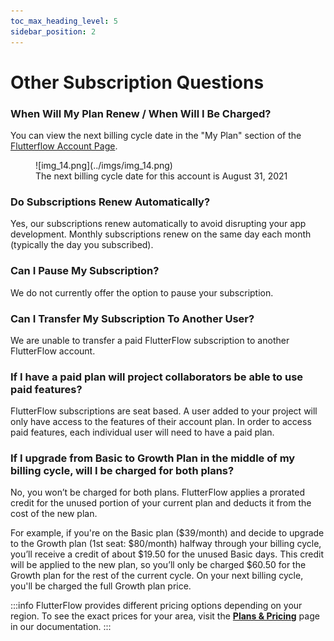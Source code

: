 ```yaml
---
toc_max_heading_level: 5
sidebar_position: 2
---
```


# Other Subscription Questions

### When Will My Plan Renew / When Will I Be Charged?

You can view the next billing cycle date in the "My Plan" section of the [Flutterflow Account Page](https://app.flutterflow.io/account).

<figure>
    ![img_14.png](../imgs/img_14.png)
  <figcaption class="centered-caption">The next billing cycle date for this account is August 31, 2021</figcaption>
</figure>



### Do Subscriptions Renew Automatically?

Yes, our subscriptions renew automatically to avoid disrupting your app development. Monthly subscriptions renew on the same day each month (typically the day you subscribed).

### Can I Pause My Subscription?

We do not currently offer the option to pause your subscription.

### Can I Transfer My Subscription To Another User?

We are unable to transfer a paid FlutterFlow subscription to another FlutterFlow account.

### If I have a paid plan will project collaborators be able to use paid features?

FlutterFlow subscriptions are seat based. A user added to your project will only have access to the features of their account plan. In order to access paid features, each individual user will need to have a paid plan.

### If I upgrade from Basic to Growth Plan in the middle of my billing cycle, will I be charged for both plans?

No, you won’t be charged for both plans. FlutterFlow applies a prorated credit for the unused portion of your current plan and deducts it from the cost of the new plan.

For example, if you're on the Basic plan ($39/month) and decide to upgrade to the Growth plan (1st seat: $80/month) halfway through your billing cycle, you’ll receive a credit of about $19.50 for the unused Basic days. This credit will be applied to the new plan, so you’ll only be charged $60.50 for the Growth plan for the rest of the current cycle. On your next billing cycle, you'll be charged the full Growth plan price.

:::info
FlutterFlow provides different pricing options depending on your region. To see the exact prices for your area, visit the [**Plans & Pricing**](../plan-pricing.md) page in our documentation.
:::